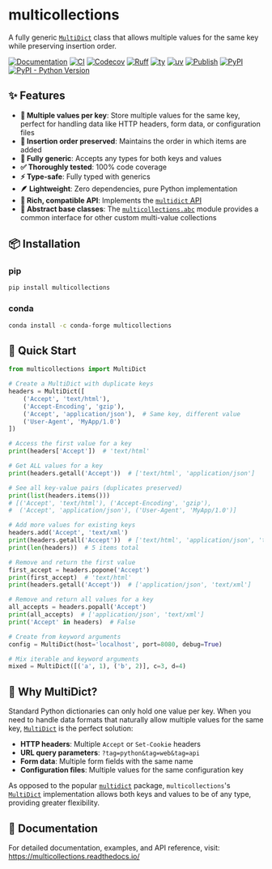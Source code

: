 # multicollections

A fully generic [`MultiDict`](https://multicollections.readthedocs.io/en/latest/api/multicollections/) class that allows multiple values for the same key while preserving insertion order.

[![Documentation](https://img.shields.io/readthedocs/multicollections)](https://multicollections.readthedocs.io/)
[![CI](https://github.com/gerlero/multicollections/actions/workflows/ci.yml/badge.svg)](https://github.com/gerlero/multicollections/actions/workflows/ci.yml)
[![Codecov](https://codecov.io/gh/gerlero/multicollections/branch/main/graph/badge.svg)](https://codecov.io/gh/gerlero/multicollections)
[![Ruff](https://img.shields.io/endpoint?url=https://raw.githubusercontent.com/astral-sh/ruff/main/assets/badge/v2.json)](https://github.com/astral-sh/ruff)
[![ty](https://img.shields.io/endpoint?url=https://raw.githubusercontent.com/astral-sh/ty/main/assets/badge/v0.json)](https://github.com/astral-sh/ty)
[![uv](https://img.shields.io/endpoint?url=https://raw.githubusercontent.com/astral-sh/uv/main/assets/badge/v0.json)](https://github.com/astral-sh/uv)
[![Publish](https://github.com/gerlero/multicollections/actions/workflows/pypi-publish.yml/badge.svg)](https://github.com/gerlero/multicollections/actions/workflows/pypi-publish.yml)
[![PyPI](https://img.shields.io/pypi/v/multicollections)](https://pypi.org/project/multicollections/)
[![PyPI - Python Version](https://img.shields.io/pypi/pyversions/multicollections)](https://pypi.org/project/multicollections/)

## ✨ Features

- **🔑 Multiple values per key**: Store multiple values for the same key, perfect for handling data like HTTP headers, form data, or configuration files
- **📝 Insertion order preserved**: Maintains the order in which items are added
- **🧩 Fully generic**: Accepts any types for both keys and values
- **✅ Thoroughly tested**: 100% code coverage
- **⚡ Type-safe**: Fully typed with generics
- **🪶 Lightweight**: Zero dependencies, pure Python implementation
- **🎯 Rich, compatible API**: Implements the [`multidict` API](https://multidict.aio-libs.org/en/stable/multidict/#multidict)
- **📐 Abstract base classes**: The [`multicollections.abc`](https://multicollections.readthedocs.io/en/stable/api/abc/) module provides a common interface for other custom multi-value collections

## 📦 Installation

### pip

```bash
pip install multicollections
```

### conda

```bash
conda install -c conda-forge multicollections
```

## 🚀 Quick Start

```python
from multicollections import MultiDict

# Create a MultiDict with duplicate keys
headers = MultiDict([
    ('Accept', 'text/html'),
    ('Accept-Encoding', 'gzip'),
    ('Accept', 'application/json'),  # Same key, different value
    ('User-Agent', 'MyApp/1.0')
])

# Access the first value for a key
print(headers['Accept'])  # 'text/html'

# Get ALL values for a key
print(headers.getall('Accept'))  # ['text/html', 'application/json']

# See all key-value pairs (duplicates preserved)
print(list(headers.items()))
# [('Accept', 'text/html'), ('Accept-Encoding', 'gzip'), 
#  ('Accept', 'application/json'), ('User-Agent', 'MyApp/1.0')]

# Add more values for existing keys
headers.add('Accept', 'text/xml')
print(headers.getall('Accept'))  # ['text/html', 'application/json', 'text/xml']
print(len(headers))  # 5 items total

# Remove and return the first value
first_accept = headers.popone('Accept')
print(first_accept)  # 'text/html'
print(headers.getall('Accept'))  # ['application/json', 'text/xml']

# Remove and return all values for a key
all_accepts = headers.popall('Accept')
print(all_accepts)  # ['application/json', 'text/xml']
print('Accept' in headers)  # False

# Create from keyword arguments
config = MultiDict(host='localhost', port=8080, debug=True)

# Mix iterable and keyword arguments
mixed = MultiDict([('a', 1), ('b', 2)], c=3, d=4)
```

## 📖 Why MultiDict?

Standard Python dictionaries can only hold one value per key. When you need to handle data formats that naturally allow multiple values for the same key, [`MultiDict`](https://multicollections.readthedocs.io/en/stable/api/multicollections/) is the perfect solution:

- **HTTP headers**: Multiple `Accept` or `Set-Cookie` headers
- **URL query parameters**: `?tag=python&tag=web&tag=api`
- **Form data**: Multiple form fields with the same name
- **Configuration files**: Multiple values for the same configuration key

As opposed to the popular [`multidict`](https://github.com/aio-libs/multidict) package, `multicollections`'s [`MultiDict`](https://multicollections.readthedocs.io/en/stable/api/multicollections/) implementation allows both keys and values to be of any type, providing greater flexibility.

## 🔗 Documentation

For detailed documentation, examples, and API reference, visit: https://multicollections.readthedocs.io/
